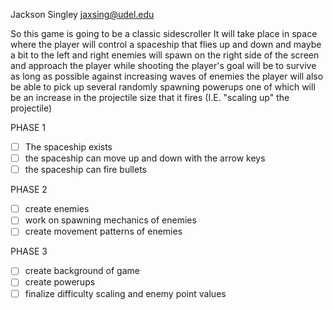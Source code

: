 Jackson Singley
jaxsing@udel.edu

So this game is going to be a classic sidescroller
It will take place in space where the player will control a spaceship
that flies up and down and maybe a bit to the left and right
enemies will spawn on the right side of the screen and approach the player while shooting
the player's goal will be to survive as long as possible against increasing waves of enemies
the player will also be able to pick up several randomly spawning powerups
one of which will be an increase in the projectile size that it fires (I.E. "scaling up" the projectile)

PHASE 1

- [ ] The spaceship exists
- [ ] the spaceship can move up and down with the arrow keys
- [ ] the spaceship can fire bullets

PHASE 2

- [ ] create enemies
- [ ] work on spawning mechanics of enemies
- [ ] create movement patterns of enemies

PHASE 3
- [ ] create background of game
- [ ] create powerups 
- [ ] finalize difficulty scaling and enemy point values